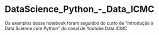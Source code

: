 # DataScience_Python_-_Data_ICMC
Os exemplos desse notebook foram seguidos do curto de "Introdução à Data Science com Python" do canal de Youtube Data ICMC
